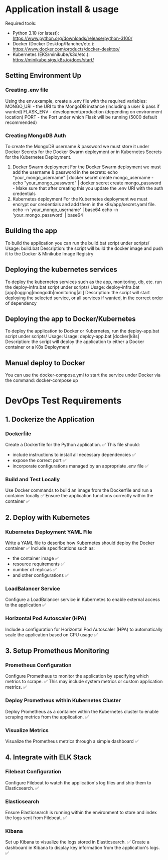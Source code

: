 # Application install & usage
Required tools:
- Python 3.10 (or latest): https://www.python.org/downloads/release/python-3100/
- Docker (Docker Desktop/Rancher/etc.): https://www.docker.com/products/docker-desktop/
- Kubernetes (EKS/minikube/k3d/etc.): https://minikube.sigs.k8s.io/docs/start/

## Setting Environment Up
### Creating .env file
Using the env.example, create a .env file with the required variables:
MONGO_URI - the URI to the MongoDB instance (including a user & pass if wanted)
FLASK_ENV - development/production (depending on environment location)
PORT - the Port under which Flask will be running (5000 default recommended)
### Creating MongoDB Auth
To create the MongoDB username & password we must store it under Docker Secrets for the Docker Swarm deployment or in Kubernetes Secrets for the Kubernetes Deployment.
1. Docker Swarm deployment
For the Docker Swarm deployment we must add the username & password in the secrets:
echo "your_mongo_username" | docker secret create mongo_username -
echo "your_mongo_password" | docker secret create mongo_password -
Make sure that after creating this you update the .env URI with the auth credentials
2. Kubernetes deployment
For the Kubernetes deployment we must encrypt our credentials and add them in the k8s/app/secret.yaml file.
echo -n 'your_mongo_username' | base64
echo -n 'your_mongo_password' | base64

## Building the app
To build the application you can run the build.bat script under scripts/
Usage: build.bat
Description: the script will build the docker image and push it to the Docker & Minikube Image Registry

## Deploying the kubernetes services
To deploy the kubernetes services such as the app, monitoring, db, etc. run the deploy-infra.bat script under scripts/
Usage: deploy-infra.bat [app|logging|mongodb|monitoring|all]
Description: the script will start deploying the selected service, or all services if wanted, in the correct order of dependency

## Deploying the app to Docker/Kubernetes
To deploy the application to Docker or Kubernetes, run the deploy-app.bat script under scripts/
Usage: Usage: deploy-app.bat [docker|k8s]
Description: the script will deploy the application to either a Docker container or a K8s Deployment

## Manual deploy to Docker
You can use the docker-compose.yml to start the service under Docker via the command:
docker-compose up


# DevOps Test Requirements
## 1. Dockerize the Application
### Dockerfile
Create a Dockerfile for the Python application. ✅
This file should:
- include instructions to install all necessary dependencies ✅
- expose the correct port ✅
- incorporate configurations managed by an appropriate .env file ✅
### Build and Test Locally
Use Docker commands to build an image from the Dockerfile and run a container locally ✅
Ensure the application functions correctly within the container ✅

## 2. Deploy with Kubernetes
### Kubernetes Deployment YAML File
Write a YAML file to describe how Kubernetes should deploy the Docker container ✅
Include specifications such as:
- the container image ✅
- resource requirements ✅
- number of replicas ✅
- and other configurations ✅
### LoadBalancer Service
Configure a LoadBalancer service in Kubernetes to enable external access to the application ✅
### Horizontal Pod Autoscaler (HPA)
Include a configuration for Horizontal Pod Autoscaler (HPA) to automatically scale the application based on CPU usage ✅

## 3. Setup Prometheus Monitoring
### Prometheus Configuration
Configure Prometheus to monitor the application by specifying which metrics to scrape. ✅
This may include system metrics or custom application metrics. ✅
### Deploy Prometheus within Kubernetes Cluster
Deploy Prometheus as a container within the Kubernetes cluster to enable scraping metrics from the application. ✅
### Visualize Metrics
Visualize the Prometheus metrics through a simple dashboard ✅

## 4. Integrate with ELK Stack
### Filebeat Configuration
Configure Filebeat to watch the application's log files and ship them to Elasticsearch. ✅
### Elasticsearch
Ensure Elasticsearch is running within the environment to store and index the logs sent from Filebeat. ✅
### Kibana
Set up Kibana to visualize the logs stored in Elasticsearch. ✅
Create a dashboard in Kibana to display key information from the application's logs. ✅

